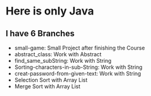 # Here is only Java

## I have 6 Branches
- small-game: Small Project after finishing the Course
- abstract_class: Work with Abstract
- find_same_subString: Work with String
- Sorting-characters-in-sub-String: Work with String
- creat-password-from-given-text: Work with String
- Selection Sort with Array List
- Merge Sort with Array List
